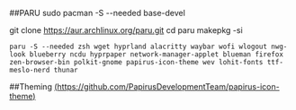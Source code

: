 ##PARU
sudo pacman -S --needed base-devel

git clone https://aur.archlinux.org/paru.git
cd paru
makepkg -si


```
paru -S --needed zsh wget hyprland alacritty waybar wofi wlogout nwg-look blueberry ncdu hyprpaper network-manager-applet blueman firefox zen-browser-bin polkit-gnome papirus-icon-theme wev lohit-fonts ttf-meslo-nerd thunar
```
##Theming
[(https://github.com/PapirusDevelopmentTeam/papirus-icon-theme)](https://github.com/PapirusDevelopmentTeam/papirus-icon-theme)
